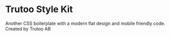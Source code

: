 # Trutoo Style Kit
Another CSS boilerplate with a modern flat design and mobile friendly code. Created by Trutoo AB

